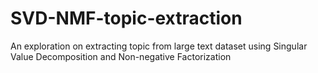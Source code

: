 # SVD-NMF-topic-extraction
An exploration on extracting topic from large text dataset using Singular Value Decomposition and Non-negative Factorization
